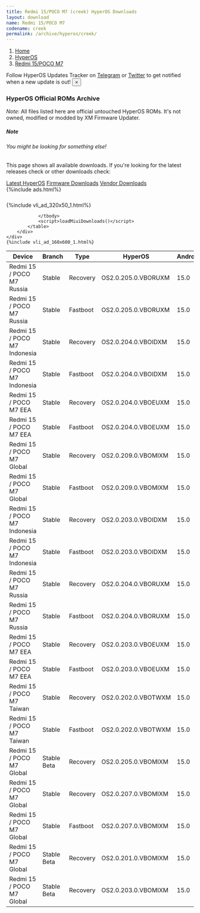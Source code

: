 ```yaml
---
title: Redmi 15/POCO M7 (creek) HyperOS Downloads
layout: download
name: Redmi 15/POCO M7
codename: creek
permalink: /archive/hyperos/creek/
---
```

<nav aria-label="breadcrumb">
    <ol class="breadcrumb">
        <li class="breadcrumb-item"><a href="/">Home</a></li>
        <li class="breadcrumb-item"><a href="/hyperos/">HyperOS</a></li>
        <li class="breadcrumb-item active" aria-current="page"><a href="/hyperos/creek/">Redmi 15/POCO M7</a></li>
    </ol>
</nav>
<div class="alert alert-primary alert-dismissible fade show" role="alert">
    Follow HyperOS Updates Tracker on <a href="https://t.me/MIUIUpdatesTracker" class="alert-link">Telegram</a>
     or <a href="https://twitter.com/MiFwUpdater" class="alert-link">Twitter</a> to get notified when a new update is out!
    <button type="button" class="close" data-dismiss="alert" aria-label="Close">
        <span aria-hidden="true">&times;</span>
    </button>
</div>

### HyperOS Official ROMs Archive
*Note*: All files listed here are official untouched HyperOS ROMs. It's not owned, modified or modded by XM Firmware Updater.
<div class="card">
  <div class="card-body">
    <h5 class="card-title">Note</h5>
    <h6 class="card-subtitle mb-2 text-muted">You might be looking for something else!</h6>
    <p class="card-text">This page shows all available downloads.
     If you're looking for the latest releases check or other downloads check:</p>
    <a href="/hyperos/creek/" class="card-link">Latest HyperOS</a>
    <a href="/firmware/creek/" class="card-link">Firmware Downloads</a>
    <a href="/vendor/creek/" class="card-link">Vendor Downloads</a>
  </div>
</div>
{%include ads.html%}
<div class="row justify-content-center">
    <div class="col-10">
        <div class="table-responsive-md" style="margin-top: 25px;">
            {%include vli_ad_320x50_1.html%}
            <table id="miui" class="display dt-responsive nowrap compact table table-striped table-hover table-sm">
                <thead class="thead-dark">
                    <tr>
                        <th data-ref="device">Device</th>
                        <th data-ref="branch">Branch</th>
                        <th data-ref="type">Type</th>
                        <th data-ref="miui">HyperOS</th>
                        <th data-ref="android">Android</th>
                        <th data-ref="size">Size</th>
                        <th data-ref="size">Date</th>
                        <th data-ref="link">Link</th>
                    </tr>
                </thead>
                <tbody>
                <tr><td>Redmi 15 / POCO M7 Russia</td><td>Stable</td><td>Recovery</td><td>OS2.0.205.0.VBORUXM</td><td>15.0</td><td>4.7 GB</td><td>2025-09-25</td><td><a href="/hyperos/creek/stable/OS2.0.205.0.VBORUXM/">Download</a></td></tr>
<tr><td>Redmi 15 / POCO M7 Russia</td><td>Stable</td><td>Fastboot</td><td>OS2.0.205.0.VBORUXM</td><td>15.0</td><td>8.1 GB</td><td>2025-09-17</td><td><a href="/hyperos/creek/stable/OS2.0.205.0.VBORUXM/">Download</a></td></tr>
<tr><td>Redmi 15 / POCO M7 Indonesia</td><td>Stable</td><td>Recovery</td><td>OS2.0.204.0.VBOIDXM</td><td>15.0</td><td>4.8 GB</td><td>2025-09-23</td><td><a href="/hyperos/creek/stable/OS2.0.204.0.VBOIDXM/">Download</a></td></tr>
<tr><td>Redmi 15 / POCO M7 Indonesia</td><td>Stable</td><td>Fastboot</td><td>OS2.0.204.0.VBOIDXM</td><td>15.0</td><td>7.4 GB</td><td>2025-09-17</td><td><a href="/hyperos/creek/stable/OS2.0.204.0.VBOIDXM/">Download</a></td></tr>
<tr><td>Redmi 15 / POCO M7 EEA</td><td>Stable</td><td>Recovery</td><td>OS2.0.204.0.VBOEUXM</td><td>15.0</td><td>4.8 GB</td><td>2025-09-22</td><td><a href="/hyperos/creek/stable/OS2.0.204.0.VBOEUXM/">Download</a></td></tr>
<tr><td>Redmi 15 / POCO M7 EEA</td><td>Stable</td><td>Fastboot</td><td>OS2.0.204.0.VBOEUXM</td><td>15.0</td><td>7.2 GB</td><td>2025-09-17</td><td><a href="/hyperos/creek/stable/OS2.0.204.0.VBOEUXM/">Download</a></td></tr>
<tr><td>Redmi 15 / POCO M7 Global</td><td>Stable</td><td>Recovery</td><td>OS2.0.209.0.VBOMIXM</td><td>15.0</td><td>4.8 GB</td><td>2025-09-22</td><td><a href="/hyperos/creek/stable/OS2.0.209.0.VBOMIXM/">Download</a></td></tr>
<tr><td>Redmi 15 / POCO M7 Global</td><td>Stable</td><td>Fastboot</td><td>OS2.0.209.0.VBOMIXM</td><td>15.0</td><td>8.2 GB</td><td>2025-09-17</td><td><a href="/hyperos/creek/stable/OS2.0.209.0.VBOMIXM/">Download</a></td></tr>
<tr><td>Redmi 15 / POCO M7 Indonesia</td><td>Stable</td><td>Recovery</td><td>OS2.0.203.0.VBOIDXM</td><td>15.0</td><td>4.7 GB</td><td>2025-08-28</td><td><a href="/hyperos/creek/stable/OS2.0.203.0.VBOIDXM/">Download</a></td></tr>
<tr><td>Redmi 15 / POCO M7 Indonesia</td><td>Stable</td><td>Fastboot</td><td>OS2.0.203.0.VBOIDXM</td><td>15.0</td><td>7.2 GB</td><td>2025-07-23</td><td><a href="/hyperos/creek/stable/OS2.0.203.0.VBOIDXM/">Download</a></td></tr>
<tr><td>Redmi 15 / POCO M7 Russia</td><td>Stable</td><td>Recovery</td><td>OS2.0.204.0.VBORUXM</td><td>15.0</td><td>4.6 GB</td><td>2025-08-28</td><td><a href="/hyperos/creek/stable/OS2.0.204.0.VBORUXM/">Download</a></td></tr>
<tr><td>Redmi 15 / POCO M7 Russia</td><td>Stable</td><td>Fastboot</td><td>OS2.0.204.0.VBORUXM</td><td>15.0</td><td>8.0 GB</td><td>2025-08-05</td><td><a href="/hyperos/creek/stable/OS2.0.204.0.VBORUXM/">Download</a></td></tr>
<tr><td>Redmi 15 / POCO M7 EEA</td><td>Stable</td><td>Recovery</td><td>OS2.0.203.0.VBOEUXM</td><td>15.0</td><td>4.7 GB</td><td>2025-08-25</td><td><a href="/hyperos/creek/stable/OS2.0.203.0.VBOEUXM/">Download</a></td></tr>
<tr><td>Redmi 15 / POCO M7 EEA</td><td>Stable</td><td>Fastboot</td><td>OS2.0.203.0.VBOEUXM</td><td>15.0</td><td>7.2 GB</td><td>2025-07-23</td><td><a href="/hyperos/creek/stable/OS2.0.203.0.VBOEUXM/">Download</a></td></tr>
<tr><td>Redmi 15 / POCO M7 Taiwan</td><td>Stable</td><td>Recovery</td><td>OS2.0.202.0.VBOTWXM</td><td>15.0</td><td>4.6 GB</td><td>2025-08-19</td><td><a href="/hyperos/creek/stable/OS2.0.202.0.VBOTWXM/">Download</a></td></tr>
<tr><td>Redmi 15 / POCO M7 Taiwan</td><td>Stable</td><td>Fastboot</td><td>OS2.0.202.0.VBOTWXM</td><td>15.0</td><td>5.6 GB</td><td>2025-07-24</td><td><a href="/hyperos/creek/stable/OS2.0.202.0.VBOTWXM/">Download</a></td></tr>
<tr><td>Redmi 15 / POCO M7 Global</td><td>Stable Beta</td><td>Recovery</td><td>OS2.0.205.0.VBOMIXM</td><td>15.0</td><td>4.7 GB</td><td>2025-08-15</td><td><a href="/hyperos/creek/stable beta/OS2.0.205.0.VBOMIXM/">Download</a></td></tr>
<tr><td>Redmi 15 / POCO M7 Global</td><td>Stable</td><td>Recovery</td><td>OS2.0.207.0.VBOMIXM</td><td>15.0</td><td>4.7 GB</td><td>2025-08-14</td><td><a href="/hyperos/creek/stable/OS2.0.207.0.VBOMIXM/">Download</a></td></tr>
<tr><td>Redmi 15 / POCO M7 Global</td><td>Stable</td><td>Fastboot</td><td>OS2.0.207.0.VBOMIXM</td><td>15.0</td><td>7.9 GB</td><td>2025-08-06</td><td><a href="/hyperos/creek/stable/OS2.0.207.0.VBOMIXM/">Download</a></td></tr>
<tr><td>Redmi 15 / POCO M7 Global</td><td>Stable Beta</td><td>Recovery</td><td>OS2.0.201.0.VBOMIXM</td><td>15.0</td><td>4.7 GB</td><td>2025-08-14</td><td><a href="/hyperos/creek/stable beta/OS2.0.201.0.VBOMIXM/">Download</a></td></tr>
<tr><td>Redmi 15 / POCO M7 Global</td><td>Stable Beta</td><td>Recovery</td><td>OS2.0.203.0.VBOMIXM</td><td>15.0</td><td>4.7 GB</td><td>2025-08-14</td><td><a href="/hyperos/creek/stable beta/OS2.0.203.0.VBOMIXM/">Download</a></td></tr>

                </tbody>
                <script>loadMiuiDownloads()</script>
            </table>
        </div>
    </div>
    {%include vli_ad_160x600_1.html%}
</div>
